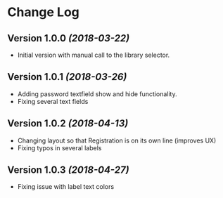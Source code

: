 Change Log
==========

Version 1.0.0 *(2018-03-22)*
----------------------------
* Initial version with manual call to the library selector.

Version 1.0.1 *(2018-03-26)*
----------------------------
* Adding password textfield show and hide functionality.
* Fixing several text fields

Version 1.0.2 *(2018-04-13)*
----------------------------
* Changing layout so that Registration is on its own line (improves UX)
* Fixing typos in several labels 

Version 1.0.3 *(2018-04-27)*
----------------------------
* Fixing issue with label text colors


